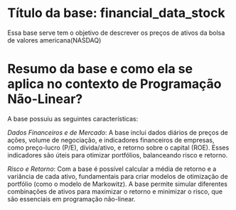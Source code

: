 # Título da base: financial_data_stock
Essa base serve tem o objetivo de descrever os preços de ativos da bolsa de valores americana(NASDAQ)

# Resumo da base e como ela se aplica no contexto de Programação Não-Linear?
A base possuiu as seguintes características:

*Dados Financeiros e de Mercado*: A base inclui dados diários de preços de ações, volume de negociação, e indicadores financeiros de empresas, como preço-lucro (P/E), dívida/ativo, e retorno sobre o capital (ROE). Esses indicadores são úteis para otimizar portfólios, balanceando risco e retorno.

*Risco e Retorno*: Com a base é possível calcular a média de retorno e a variância de cada ativo, fundamentais para criar modelos de otimização de portfólio (como o modelo de Markowitz). A base permite simular diferentes combinações de ativos para maximizar o retorno e minimizar o risco, que são essenciais em programação não-linear.
